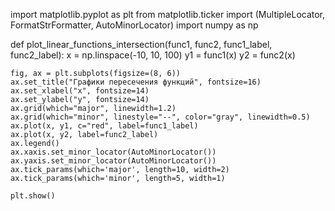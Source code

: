 import matplotlib.pyplot as plt
from matplotlib.ticker import (MultipleLocator, FormatStrFormatter, AutoMinorLocator)
import numpy as np

def plot_linear_functions_intersection(func1, func2, func1_label, func2_label):
    x = np.linspace(-10, 10, 100)
    y1 = func1(x)
    y2 = func2(x)

    fig, ax = plt.subplots(figsize=(8, 6))
    ax.set_title("Графики пересечения функций", fontsize=16)
    ax.set_xlabel("x", fontsize=14)
    ax.set_ylabel("y", fontsize=14)
    ax.grid(which="major", linewidth=1.2)
    ax.grid(which="minor", linestyle="--", color="gray", linewidth=0.5)
    ax.plot(x, y1, c="red", label=func1_label)
    ax.plot(x, y2, label=func2_label)
    ax.legend()
    ax.xaxis.set_minor_locator(AutoMinorLocator())
    ax.yaxis.set_minor_locator(AutoMinorLocator())
    ax.tick_params(which='major', length=10, width=2)
    ax.tick_params(which='minor', length=5, width=1)

    plt.show()
